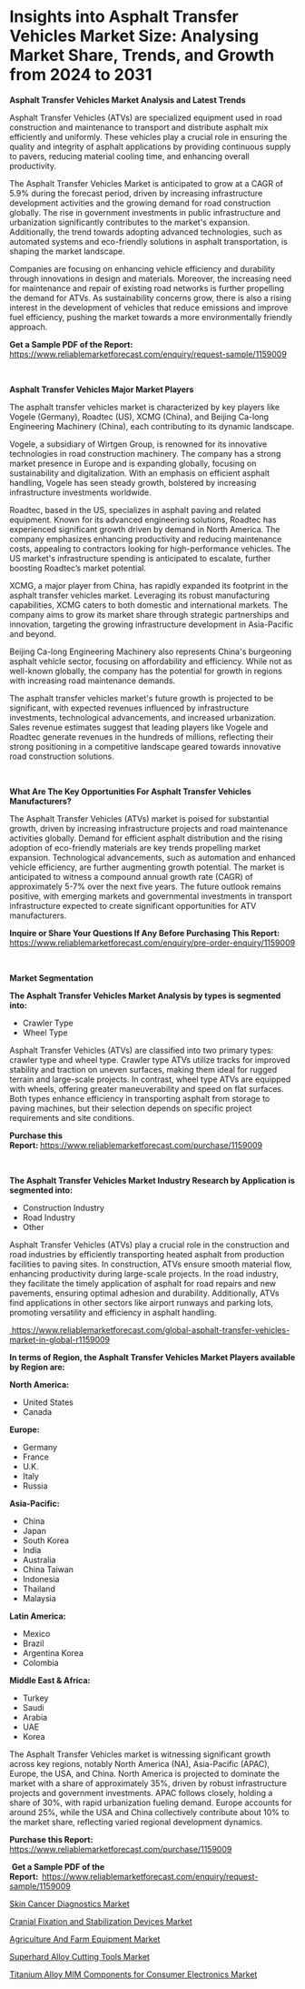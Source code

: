 <p><h1>Insights into Asphalt Transfer Vehicles Market Size: Analysing Market Share, Trends, and Growth from 2024 to 2031</h1></p><p><strong>Asphalt Transfer Vehicles Market Analysis and Latest Trends</strong></p>
<p><p>Asphalt Transfer Vehicles (ATVs) are specialized equipment used in road construction and maintenance to transport and distribute asphalt mix efficiently and uniformly. These vehicles play a crucial role in ensuring the quality and integrity of asphalt applications by providing continuous supply to pavers, reducing material cooling time, and enhancing overall productivity.</p><p>The Asphalt Transfer Vehicles Market is anticipated to grow at a CAGR of 5.9% during the forecast period, driven by increasing infrastructure development activities and the growing demand for road construction globally. The rise in government investments in public infrastructure and urbanization significantly contributes to the market's expansion. Additionally, the trend towards adopting advanced technologies, such as automated systems and eco-friendly solutions in asphalt transportation, is shaping the market landscape. </p><p>Companies are focusing on enhancing vehicle efficiency and durability through innovations in design and materials. Moreover, the increasing need for maintenance and repair of existing road networks is further propelling the demand for ATVs. As sustainability concerns grow, there is also a rising interest in the development of vehicles that reduce emissions and improve fuel efficiency, pushing the market towards a more environmentally friendly approach.</p></p>
<p><strong>Get a Sample PDF of the Report:&nbsp;</strong> <a href="https://www.reliablemarketforecast.com/enquiry/request-sample/1159009?utm_campaign=1129&utm_medium=2&utm_source=Github&utm_content=ia&utm_term=05122024&utm_id=asphalt-transfer-vehicles">https://www.reliablemarketforecast.com/enquiry/request-sample/1159009</a></p>
<p>&nbsp;</p>
<p><strong>Asphalt Transfer Vehicles Major Market Players</strong></p>
<p><p>The asphalt transfer vehicles market is characterized by key players like Vogele (Germany), Roadtec (US), XCMG (China), and Beijing Ca-long Engineering Machinery (China), each contributing to its dynamic landscape.</p><p>Vogele, a subsidiary of Wirtgen Group, is renowned for its innovative technologies in road construction machinery. The company has a strong market presence in Europe and is expanding globally, focusing on sustainability and digitalization. With an emphasis on efficient asphalt handling, Vogele has seen steady growth, bolstered by increasing infrastructure investments worldwide.</p><p>Roadtec, based in the US, specializes in asphalt paving and related equipment. Known for its advanced engineering solutions, Roadtec has experienced significant growth driven by demand in North America. The company emphasizes enhancing productivity and reducing maintenance costs, appealing to contractors looking for high-performance vehicles. The US market's infrastructure spending is anticipated to escalate, further boosting Roadtec’s market potential.</p><p>XCMG, a major player from China, has rapidly expanded its footprint in the asphalt transfer vehicles market. Leveraging its robust manufacturing capabilities, XCMG caters to both domestic and international markets. The company aims to grow its market share through strategic partnerships and innovation, targeting the growing infrastructure development in Asia-Pacific and beyond.</p><p>Beijing Ca-long Engineering Machinery also represents China's burgeoning asphalt vehicle sector, focusing on affordability and efficiency. While not as well-known globally, the company has the potential for growth in regions with increasing road maintenance demands.</p><p>The asphalt transfer vehicles market's future growth is projected to be significant, with expected revenues influenced by infrastructure investments, technological advancements, and increased urbanization. Sales revenue estimates suggest that leading players like Vogele and Roadtec generate revenues in the hundreds of millions, reflecting their strong positioning in a competitive landscape geared towards innovative road construction solutions.</p></p>
<p>&nbsp;</p>
<p><strong>What Are The Key Opportunities For Asphalt Transfer Vehicles Manufacturers?</strong></p>
<p><p>The Asphalt Transfer Vehicles (ATVs) market is poised for substantial growth, driven by increasing infrastructure projects and road maintenance activities globally. Demand for efficient asphalt distribution and the rising adoption of eco-friendly materials are key trends propelling market expansion. Technological advancements, such as automation and enhanced vehicle efficiency, are further augmenting growth potential. The market is anticipated to witness a compound annual growth rate (CAGR) of approximately 5-7% over the next five years. The future outlook remains positive, with emerging markets and governmental investments in transport infrastructure expected to create significant opportunities for ATV manufacturers.</p></p>
<p><strong>Inquire or Share Your Questions If Any Before Purchasing This Report:</strong> <a href="https://www.reliablemarketforecast.com/enquiry/pre-order-enquiry/1159009?utm_campaign=1129&utm_medium=2&utm_source=Github&utm_content=ia&utm_term=05122024&utm_id=asphalt-transfer-vehicles">https://www.reliablemarketforecast.com/enquiry/pre-order-enquiry/1159009</a></p>
<p>&nbsp;</p>
<p><strong>Market Segmentation</strong></p>
<p><strong>The Asphalt Transfer Vehicles Market Analysis by types is segmented into:</strong></p>
<p><ul><li>Crawler Type</li><li>Wheel Type</li></ul></p>
<p><p>Asphalt Transfer Vehicles (ATVs) are classified into two primary types: crawler type and wheel type. Crawler type ATVs utilize tracks for improved stability and traction on uneven surfaces, making them ideal for rugged terrain and large-scale projects. In contrast, wheel type ATVs are equipped with wheels, offering greater maneuverability and speed on flat surfaces. Both types enhance efficiency in transporting asphalt from storage to paving machines, but their selection depends on specific project requirements and site conditions.</p></p>
<p><strong>Purchase this Report:&nbsp;</strong><a href="https://www.reliablemarketforecast.com/purchase/1159009?utm_campaign=1129&utm_medium=2&utm_source=Github&utm_content=ia&utm_term=05122024&utm_id=asphalt-transfer-vehicles">https://www.reliablemarketforecast.com/purchase/1159009</a></p>
<p>&nbsp;</p>
<p><strong>The Asphalt Transfer Vehicles Market Industry Research by Application is segmented into:</strong></p>
<p><ul><li>Construction Industry</li><li>Road Industry</li><li>Other</li></ul></p>
<p><p>Asphalt Transfer Vehicles (ATVs) play a crucial role in the construction and road industries by efficiently transporting heated asphalt from production facilities to paving sites. In construction, ATVs ensure smooth material flow, enhancing productivity during large-scale projects. In the road industry, they facilitate the timely application of asphalt for road repairs and new pavements, ensuring optimal adhesion and durability. Additionally, ATVs find applications in other sectors like airport runways and parking lots, promoting versatility and efficiency in asphalt handling.</p></p>
<p><a href="https://www.reliablemarketforecast.com/global-asphalt-transfer-vehicles-market-in-global-r1159009?utm_campaign=1129&utm_medium=2&utm_source=Github&utm_content=ia&utm_term=05122024&utm_id=asphalt-transfer-vehicles">&nbsp;https://www.reliablemarketforecast.com/global-asphalt-transfer-vehicles-market-in-global-r1159009</a></p>
<p><strong>In terms of Region, the Asphalt Transfer Vehicles Market Players available by Region are:</strong></p>
<p>
    <p> <strong> North America: </strong>
        <ul>
            <li>United States</li>
            <li>Canada</li>
        </ul>
        </p> 
    <p> <strong> Europe: </strong>
        <ul>
            <li>Germany</li>
            <li>France</li>
            <li>U.K.</li>
            <li>Italy</li>
            <li>Russia</li>
        </ul>
        </p> 
    <p> <strong> Asia-Pacific: </strong>
        <ul>
            <li>China</li>
            <li>Japan</li>
            <li>South Korea</li>
            <li>India</li>
            <li>Australia</li>
            <li>China Taiwan</li>
            <li>Indonesia</li>
            <li>Thailand</li>
            <li>Malaysia</li>
        </ul>
        </p> 
    <p> <strong> Latin America: </strong>
        <ul>
            <li>Mexico</li>
            <li>Brazil</li>
            <li>Argentina Korea</li>
            <li>Colombia</li>
        </ul>
        </p> 
    <p> <strong> Middle East & Africa: </strong>
        <ul>
            <li>Turkey</li>
            <li>Saudi</li>
            <li>Arabia</li>
            <li>UAE</li>
            <li>Korea</li>
        </ul>
    </p>
    </p>
<p><p>The Asphalt Transfer Vehicles market is witnessing significant growth across key regions, notably North America (NA), Asia-Pacific (APAC), Europe, the USA, and China. North America is projected to dominate the market with a share of approximately 35%, driven by robust infrastructure projects and government investments. APAC follows closely, holding a share of 30%, with rapid urbanization fueling demand. Europe accounts for around 25%, while the USA and China collectively contribute about 10% to the market share, reflecting varied regional development dynamics.</p></p>
<p><strong>Purchase this Report: </strong><a href="https://www.reliablemarketforecast.com/purchase/1159009?utm_campaign=1129&utm_medium=2&utm_source=Github&utm_content=ia&utm_term=05122024&utm_id=asphalt-transfer-vehicles">https://www.reliablemarketforecast.com/purchase/1159009</a></p>
<p>&nbsp;<strong>Get a Sample PDF of the Report:&nbsp;&nbsp;</strong><a href="https://www.reliablemarketforecast.com/enquiry/request-sample/1159009?utm_campaign=1129&utm_medium=2&utm_source=Github&utm_content=ia&utm_term=05122024&utm_id=asphalt-transfer-vehicles">https://www.reliablemarketforecast.com/enquiry/request-sample/1159009</a></p>
<p><strong></strong></p>
<p><p><a href="https://www.linkedin.com/pulse/market-revenue-growth-forecast-skin-cancer-diagnostics-64-cagr-n7s8e?utm_campaign=1129&utm_medium=2&utm_source=Github&utm_content=ia&utm_term=05122024&utm_id=asphalt-transfer-vehicles">Skin Cancer Diagnostics Market</a></p><p><a href="https://www.linkedin.com/pulse/revenue-growth-forecast-cranial-fixation-stabilization-devices-krfhc?utm_campaign=1129&utm_medium=2&utm_source=Github&utm_content=ia&utm_term=05122024&utm_id=asphalt-transfer-vehicles">Cranial Fixation and Stabilization Devices Market</a></p><p><a href="https://www.linkedin.com/pulse/latest-developments-agriculture-farm-equipment-industry-market-cp0ee?utm_campaign=1129&utm_medium=2&utm_source=Github&utm_content=ia&utm_term=05122024&utm_id=asphalt-transfer-vehicles">Agriculture And Farm Equipment Market</a></p><p><a href="https://issuu.com/reportprime-2/docs/superhard-alloy-cutting-tools-market-size-2030.ppt?utm_campaign=1129&utm_medium=2&utm_source=Github&utm_content=ia&utm_term=05122024&utm_id=asphalt-transfer-vehicles">Superhard Alloy Cutting Tools Market</a></p><p><a href="https://issuu.com/reportprime-2/docs/titanium-alloy-mim-components-for-consumer-electro?utm_campaign=1129&utm_medium=2&utm_source=Github&utm_content=ia&utm_term=05122024&utm_id=asphalt-transfer-vehicles">Titanium Alloy MIM Components for Consumer Electronics Market</a></p></p>